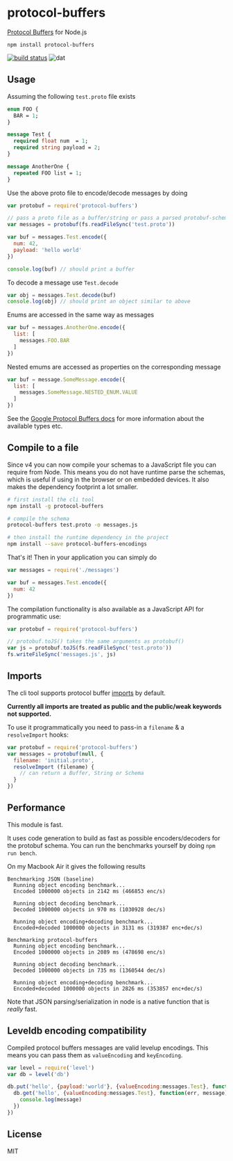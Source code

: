# protocol-buffers

[Protocol Buffers](https://developers.google.com/protocol-buffers/) for Node.js

```
npm install protocol-buffers
```

[![build status](https://github.com/mafintosh/protocol-buffers/actions/workflows/test.yml/badge.svg)](https://github.com/mafintosh/protocol-buffers/actions/workflows/test.yml)
![dat](http://img.shields.io/badge/Development%20sponsored%20by-dat-green.svg?style=flat)

## Usage

Assuming the following `test.proto` file exists

```proto
enum FOO {
  BAR = 1;
}

message Test {
  required float num  = 1;
  required string payload = 2;
}

message AnotherOne {
  repeated FOO list = 1;
}
```

Use the above proto file to encode/decode messages by doing

``` js
var protobuf = require('protocol-buffers')

// pass a proto file as a buffer/string or pass a parsed protobuf-schema object
var messages = protobuf(fs.readFileSync('test.proto'))

var buf = messages.Test.encode({
  num: 42,
  payload: 'hello world'
})

console.log(buf) // should print a buffer
```

To decode a message use `Test.decode`

``` js
var obj = messages.Test.decode(buf)
console.log(obj) // should print an object similar to above
```

Enums are accessed in the same way as messages

``` js
var buf = messages.AnotherOne.encode({
  list: [
    messages.FOO.BAR
  ]
})
```

Nested emums are accessed as properties on the corresponding message

``` js
var buf = message.SomeMessage.encode({
  list: [
    messages.SomeMessage.NESTED_ENUM.VALUE
  ]
})
```

See the [Google Protocol Buffers docs](https://developers.google.com/protocol-buffers/) for more information about the
available types etc.

## Compile to a file

Since v4 you can now compile your schemas to a JavaScript file you can require from Node.
This means you do not have runtime parse the schemas, which is useful if using in the browser or on embedded devices.
It also makes the dependency footprint a lot smaller.

``` sh
# first install the cli tool
npm install -g protocol-buffers

# compile the schema
protocol-buffers test.proto -o messages.js

# then install the runtime dependency in the project
npm install --save protocol-buffers-encodings
```

That's it! Then in your application you can simply do

``` js
var messages = require('./messages')

var buf = messages.Test.encode({
  num: 42
})
```

The compilation functionality is also available as a JavaScript API for programmatic use:

``` js
var protobuf = require('protocol-buffers')

// protobuf.toJS() takes the same arguments as protobuf()
var js = protobuf.toJS(fs.readFileSync('test.proto'))
fs.writeFileSync('messages.js', js)
```

## Imports

The cli tool supports protocol buffer [imports][] by default.

**Currently all imports are treated as public and the public/weak keywords
not supported.**

To use it programmatically you need to pass-in a `filename` & a `resolveImport`
hooks:

```js
var protobuf = require('protocol-buffers')
var messages = protobuf(null, {
  filename: 'initial.proto',
  resolveImport (filename) {
    // can return a Buffer, String or Schema
  }
})
```

[imports]: https://developers.google.com/protocol-buffers/docs/proto3#importing_definitions

## Performance

This module is fast.

It uses code generation to build as fast as possible encoders/decoders for the protobuf schema.
You can run the benchmarks yourself by doing `npm run bench`.

On my Macbook Air it gives the following results

```
Benchmarking JSON (baseline)
  Running object encoding benchmark...
  Encoded 1000000 objects in 2142 ms (466853 enc/s)

  Running object decoding benchmark...
  Decoded 1000000 objects in 970 ms (1030928 dec/s)

  Running object encoding+decoding benchmark...
  Encoded+decoded 1000000 objects in 3131 ms (319387 enc+dec/s)

Benchmarking protocol-buffers
  Running object encoding benchmark...
  Encoded 1000000 objects in 2089 ms (478698 enc/s)

  Running object decoding benchmark...
  Decoded 1000000 objects in 735 ms (1360544 dec/s)

  Running object encoding+decoding benchmark...
  Encoded+decoded 1000000 objects in 2826 ms (353857 enc+dec/s)
```

Note that JSON parsing/serialization in node is a native function that is *really* fast.

## Leveldb encoding compatibility

Compiled protocol buffers messages are valid levelup encodings.
This means you can pass them as `valueEncoding` and `keyEncoding`.

``` js
var level = require('level')
var db = level('db')

db.put('hello', {payload:'world'}, {valueEncoding:messages.Test}, function(err) {
  db.get('hello', {valueEncoding:messages.Test}, function(err, message) {
    console.log(message)
  })
})
```

## License

MIT

